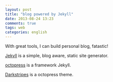```yaml
---
layout: post
title: "blog powered by Jekyll"
date: 2013-08-24 13:23
comments: true
tags: web
categories: english
---
```


With great tools, I can build personal blog, fatastic!

[Jekyll](http://jekyllrb.com) is a simple, blog aware, static site generator. 

[octopress](http://octopress.org) is a framework Jekyll.

[Darkstripes](https://github.com/amelandri/darkstripes) is a octopress theme.
